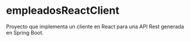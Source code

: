 # empleadosReactClient
Proyecto que implementa un cliente en React para una API Rest generada en Spring Boot.
